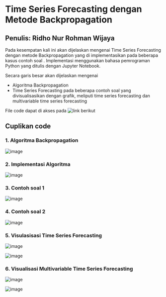 # Time Series Forecasting dengan Metode Backpropagation
## Penulis: Ridho Nur Rohman Wijaya
Pada kesempatan kali ini akan dijelaskan mengenai Time Series Forecasting dengan metode Backpropagation yang di implementasikan pada beberapa kasus contoh soal
. Implementasi menggunakan bahasa pemrograman Python yang ditulis dengan Jupyter Notebook.

Secara garis besar akan dijelaskan mengenai
- Algoritma Backpropagation
- Time Series Forecasting pada beberapa contoh soal yang divisualisasikan dengan grafik, meliputi time series forecasting dan multivariable time series forecasting

File code dapat di akses pada ![link berikut](https://github.com/RinRoya/Time-Series-Forecasting-dengan-Backpropagation/blob/main/TimeSeriesForecasting.ipynb)

## Cuplikan code 
### 1. Algoritma Backpropagation

![image](https://user-images.githubusercontent.com/49511033/120575734-cca6b200-c44b-11eb-97d0-8448ed87fed8.png)

### 2. Implementasi Algoritma

![image](https://user-images.githubusercontent.com/49511033/120575816-ef38cb00-c44b-11eb-83d5-56338b8cc22f.png)

### 3. Contoh soal 1

![image](https://user-images.githubusercontent.com/49511033/120575943-260ee100-c44c-11eb-9c77-e476c52a39f4.png)

### 4. Contoh soal 2

![image](https://user-images.githubusercontent.com/49511033/120575972-36bf5700-c44c-11eb-8532-3a01a7e04ce3.png)

### 5. Visulasisasi Time Series Forecasting

![image](https://user-images.githubusercontent.com/49511033/120576022-4c348100-c44c-11eb-9315-46a8bfe212f4.png)

![image](https://user-images.githubusercontent.com/49511033/120576275-b5b48f80-c44c-11eb-9673-6cddaaec82c0.png)

### 6. Visualisasi Multivariable Time Series Forecasting

![image](https://user-images.githubusercontent.com/49511033/120576112-6f5f3080-c44c-11eb-9871-8556b4274560.png)

![image](https://user-images.githubusercontent.com/49511033/120576327-c82ec900-c44c-11eb-9eee-bc1756e40df3.png)

